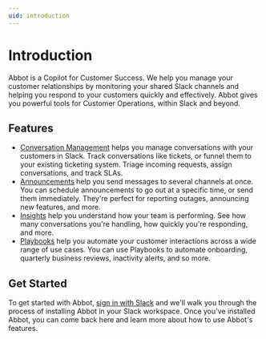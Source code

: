 ```yaml
---
uid: introduction
---
```


# Introduction

Abbot is a Copilot for Customer Success.
We help you manage your customer relationships by monitoring your shared Slack channels and helping you respond to your customers quickly and effectively.
Abbot gives you powerful tools for Customer Operations, within Slack and beyond.

## Features

* [Conversation Management](xref:conversation-management) helps you manage conversations with your customers in Slack. Track conversations like tickets, or funnel them to your existing ticketing system. Triage incoming requests, assign conversations, and track SLAs.
* [Announcements](xref:announcements) help you send messages to several channels at once. You can schedule announcements to go out at a specific time, or send them immediately. They're perfect for reporting outages, announcing new features, and more.
* [Insights](xref:insights) help you understand how your team is performing. See how many conversations you're handling, how quickly you're responding, and more.
* [Playbooks](xref:playbooks) help you automate your customer interactions across a wide range of use cases. You can use Playbooks to automate onboarding, quarterly business reviews, inactivity alerts, and so more.

## Get Started

To get started with Abbot, [sign in with Slack](https://app.ab.bot) and we'll walk you through the process of installing Abbot in your Slack workspace.
Once you've installed Abbot, you can come back here and learn more about how to use Abbot's features.
